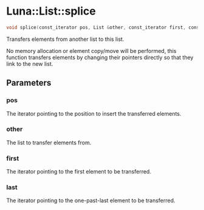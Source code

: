 # Luna::List::splice

```c++
void splice(const_iterator pos, List &other, const_iterator first, const_iterator last)
```

Transfers elements from another list to this list. 

No memory allocation or element copy/move will be performed, this function transfers elements by changing their pointers directly so that they link to the new list. 

## Parameters
### pos
The iterator pointing to the position to insert the transferred elements. 

### other
The list to transfer elements from. 

### first
The iterator pointing to the first element to be transferred. 

### last
The iterator pointing to the one-past-last element to be transferred. 

